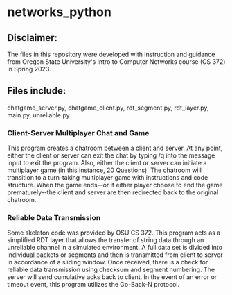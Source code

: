 # networks_python

## Disclaimer:
The files in this repository were developed with instruction and guidance from Oregon State University's Intro to Computer Networks course (CS 372) in Spring 2023.

## Files include:
chatgame_server.py,
chatgame_client.py,
rdt_segment.py,
rdt_layer.py,
main.py,
unreliable.py.

### Client-Server Multiplayer Chat and Game
This program creates a chatroom between a client and server. At any point, either the client or server can exit the chat by typing /q into the message input to exit the program.
Also, either the client or server can initiate a multiplayer game (in this instance, 20 Questions). The chatroom will transition to a turn-taking multiplayer game with instructions and code structure. 
When the game ends--or if either player choose to end the game prematurely--the client and server are then redirected back to the original chatroom.



### Reliable Data Transmission
Some skeleton code was provided by OSU CS 372. This program acts as a simplified RDT layer that allows the transfer of string data through an unreliable channel in a simulated environment. 
A full data set is divided into individual packets or segments and then is transmitted from client to server in accordance of a sliding window. 
Once received, there is a check for reliable data transmission using checksum and segment numbering. The server will send cumulative acks back to client. 
In the event of an error or timeout event, this program utilizes the Go-Back-N protocol. 


